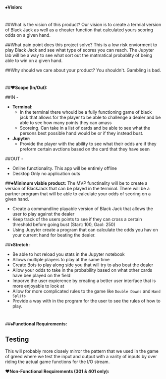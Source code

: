 **♠Vision:**
#
##What is the vision of this product?
    Our vision is to create a termial version of Black Jack as well as a cheater function that calculated yours scoring odds on a given hand.

##What pain point does this project solve?
    This is a low risk enviorment to play Black Jack and see what type of scores you can reach. The Jupyter lab will be a way to see what sort out the matmatical probablity of being able to win on a given hand.
    
##Why should we care about your product?
    You shouldn't. Gambling is bad.
#
##**♥Scope (In/Out):**

##IN - 
* **Terminal:**
    * In the terminal there whould be a fully functioning game of black jack that allows for the player to be able to challenge a dealer and be able to see how many points they can amass
    * Scoreing. Can take in a list of cards and be able to see what the persons best possible hand would be or if they instead bust.
* **Jupyter:**
    * Provide the player with the ability to see what their odds are if they preform certain avctions based on the card that they have seen

##OUT - 
* Online functionality. This app will be entirely offline
* Desktop Only no application outs
  
##**♣Minimum viable product:**
The MVP functinality will be to create a version of BlackJack that can be played in the terminal. There will be a partner program that will be able to calculate your odds of scoring on a given hand.
* Create a commandline playable version of Black Jack that allows the user to play against the dealer
* Keep track of the users points to see if they can cross a certain threshold before going bust (Start: 100, Gaol: 250)
* Using Jupyter create a program that can calculate the odds you hav on your current hand for beating the dealer.

##**♦Stretch:**
* Be able to hot reload you stats in the Jupyter notebook
* Allows multiple players to play at the same time
* Create Bots to play along side you that will try to also beat the dealer
* Allow your odds to take in the probability based on what other cards have bee played on the field
* Imporve the user expierence by creating a better user interface that is more enjoyable to look at
* Allow for more complicated rules to the game like `Double Downs` and `Hand Splits`
* Provide a way with in the program for the user to see the rules of how to play.
#
##**♠Functional Requirements:**
## **Testing**
This will probably more closely mirror the pattern that we used in the game of greed where we test the input and output with a varity of inputs by over riding the actual game functions for the I/O stream.

**♥Non-Functional Requirements (301 & 401 only):**
